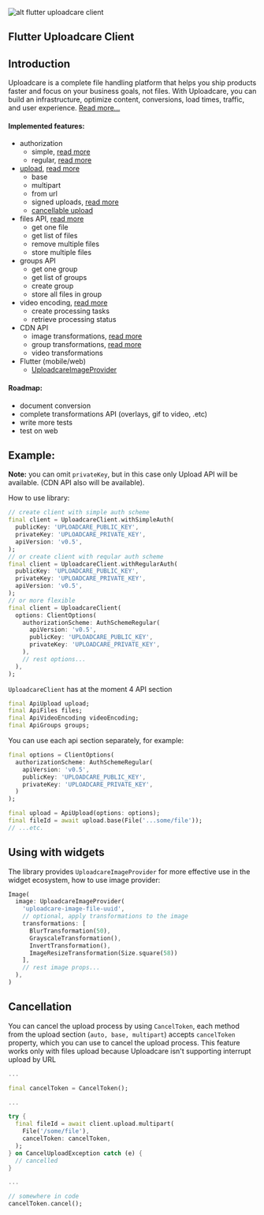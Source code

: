 ![alt flutter uploadcare client](https://github.com/KonstantinKai/uploadcare_client/blob/master/assets/logo.png)

## Flutter Uploadcare Client

## Introduction
Uploadcare is a complete file handling platform that helps you ship products faster and focus on your business goals, not files. With Uploadcare, you can build an infrastructure, optimize content, conversions, load times, traffic, and user experience. [Read more...](https://uploadcare.com/docs/)

#### Implemented features:
- authorization
  - simple, [read more](https://uploadcare.com/docs/api_reference/rest/requests_auth/#auth-simple)
  - regular, [read more](https://uploadcare.com/docs/api_reference/rest/requests_auth/#auth-uploadcare)
- [upload](#example), [read more](https://uploadcare.com/docs/api_reference/upload/)
  - base
  - multipart
  - from url
  - signed uploads, [read more](https://uploadcare.com/docs/api_reference/upload/signed_uploads/)
  - [cancellable upload](#cancellation)
- files API, [read more](https://uploadcare.com/docs/api_reference/rest/accessing_files/)
  - get one file
  - get list of files
  - remove multiple files
  - store multiple files
- groups API
  - get one group
  - get list of groups
  - create group
  - store all files in group
- video encoding, [read more](https://uploadcare.com/docs/video_encoding/#process-operations)
  - create processing tasks
  - retrieve processing status
- CDN API
  - image transformations, [read more](https://uploadcare.com/docs/api_reference/cdn/)
  - group transformations, [read more](https://uploadcare.com/docs/delivery/group_api/)
  - video transformations
- Flutter (mobile/web)
  - [UploadcareImageProvider](#using-with-widgets)

#### Roadmap:
- document conversion
- complete transformations API (overlays, gif to video, .etc)
- write more tests
- test on web

## Example:
**Note:** you can omit `privateKey`, but in this case only Upload API will be available. (CDN API also will be available).

How to use library:
```dart
// create client with simple auth scheme
final client = UploadcareClient.withSimpleAuth(
  publicKey: 'UPLOADCARE_PUBLIC_KEY',
  privateKey: 'UPLOADCARE_PRIVATE_KEY',
  apiVersion: 'v0.5',
);
// or create client with reqular auth scheme
final client = UploadcareClient.withRegularAuth(
  publicKey: 'UPLOADCARE_PUBLIC_KEY',
  privateKey: 'UPLOADCARE_PRIVATE_KEY',
  apiVersion: 'v0.5',
);
// or more flexible
final client = UploadcareClient(
  options: ClientOptions(
    authorizationScheme: AuthSchemeRegular(
      apiVersion: 'v0.5',
      publicKey: 'UPLOADCARE_PUBLIC_KEY',
      privateKey: 'UPLOADCARE_PRIVATE_KEY',
    ),
    // rest options...
  ),
);
```
`UploadcareClient` has at the moment 4 API section
```dart
final ApiUpload upload;
final ApiFiles files;
final ApiVideoEncoding videoEncoding;
final ApiGroups groups;
```
You can use each api section separately, for example:
```dart
final options = ClientOptions(
  authorizationScheme: AuthSchemeRegular(
    apiVersion: 'v0.5',
    publicKey: 'UPLOADCARE_PUBLIC_KEY',
    privateKey: 'UPLOADCARE_PRIVATE_KEY',
  )
);

final upload = ApiUpload(options: options);
final fileId = await upload.base(File('...some/file'));
// ...etc.
```
## Using with widgets
The library provides `UploadcareImageProvider` for more effective use in the widget ecosystem, how to use image provider:
```dart
Image(
  image: UploadcareImageProvider(
    'uploadcare-image-file-uuid',
    // optional, apply transformations to the image
    transformations: [
      BlurTransformation(50),
      GrayscaleTransformation(),
      InvertTransformation(),
      ImageResizeTransformation(Size.square(58))
    ],
    // rest image props...
  ),
)
```

## Cancellation
You can cancel the upload process by using `CancelToken`, each method from the upload section (`auto, base, multipart`) accepts `cancelToken` property, which you can use to cancel the upload process. This feature works only with files upload because Uploadcare isn't supporting interrupt upload by URL

```dart
...

final cancelToken = CancelToken();

...

try {
  final fileId = await client.upload.multipart(
    File('/some/file'),
    cancelToken: cancelToken,
  );
} on CancelUploadException catch (e) {
  // cancelled
}

...

// somewhere in code
cancelToken.cancel();

```
